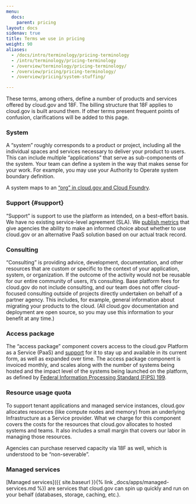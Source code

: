 ```yaml
---
menu:
  docs:
    parent: pricing
layout: docs
sidenav: true
title: Terms we use in pricing
weight: 90
aliases:
  - /docs/intro/terminology/pricing-terminology
  - /intro/terminology/pricing-terminology
  - /overview/terminology/pricing-terminology/
  - /overview/pricing/pricing-terminology/
  - /overview/pricing/system-stuffing/

---
```


These terms, among others, define a number of products and services offered by cloud.gov and 18F. The billing structure that 18F applies to cloud.gov is built around them. If other terms present frequent points of confusion, clarifications will be added to this page.

### System

A “system” roughly corresponds to a product or project, including all the individual spaces and services necessary to deliver your product to users. This can include multiple “applications” that serve as sub-components of the system. Your team can define a system in the way that makes sense for your work. For example, you may use your Authority to Operate system boundary definition.

A system maps to an [“org” in cloud.gov and Cloud Foundry](http://docs.cloudfoundry.org/concepts/roles.html#orgs).

### Support {#support}

“Support” is support to use the platform as intended, on a best-effort basis. We have no existing service-level agreement (SLA). We [publish metrics](https://cloudgov.statuspage.io/) that give agencies the ability to make an informed choice about whether to use cloud.gov or an alternative PaaS solution based on our actual track record.

### Consulting

“Consulting” is providing advice, development, documentation, and other resources that are custom or specific to the context of your application, system, or organization. If the outcome of the activity would not be reusable for our entire community of users, it’s consulting. Base platform fees for cloud.gov do not include consulting, and our team does not offer cloud-focused consulting outside of projects directly undertaken on behalf of a partner agency. This includes, for example, general information about migrating your products to the cloud. (All cloud.gov documentation and deployment are open source, so you may use this information to your benefit at any time.)

### Access package

The “access package” component covers access to the cloud.gov Platform as a Service (PaaS) and [support](#support) for it to stay up and available in its current form, as well as expanded over time. The access package component is invoiced monthly, and scales along with the number of systems being hosted and the impact level of the systems being launched on the platform, as defined by [Federal Information Processing Standard (FIPS) 199](http://nvlpubs.nist.gov/nistpubs/FIPS/NIST.FIPS.199.pdf).

### Resource usage quota

To support tenant applications and managed service instances, cloud.gov allocates resources (like compute nodes and memory) from an underlying Infrastructure as a Service provider. What we charge for this component covers the costs for the resources that cloud.gov allocates to hosted systems and teams. It also includes a small margin that covers our labor in managing those resources.

Agencies can purchase reserved capacity via 18F as well, which is understood to be “non-severable”.

### Managed services

[Managed services]({{ site.baseurl }}{% link _docs/apps/managed-services.md %}) are services that cloud.gov can spin up quickly and run on your behalf (databases, storage, caching, etc.).
